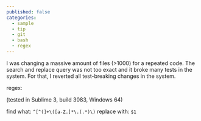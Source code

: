 ```yaml
---
published: false
categories:
  - sample
  - tip
  - git
  - bash
  - regex
---
```


I was changing a massive amount of files (>1000) for a repeated code. The search and replace query was not too exact and it broke many tests in the system. For that, I reverted all test-breaking changes in the system.

regex:

(tested in Sublime 3, build 3083, Windows 64)

find what: ``^[^(]+\([a-Z.]*\.(.*)\)``
replace with: ``$1``


